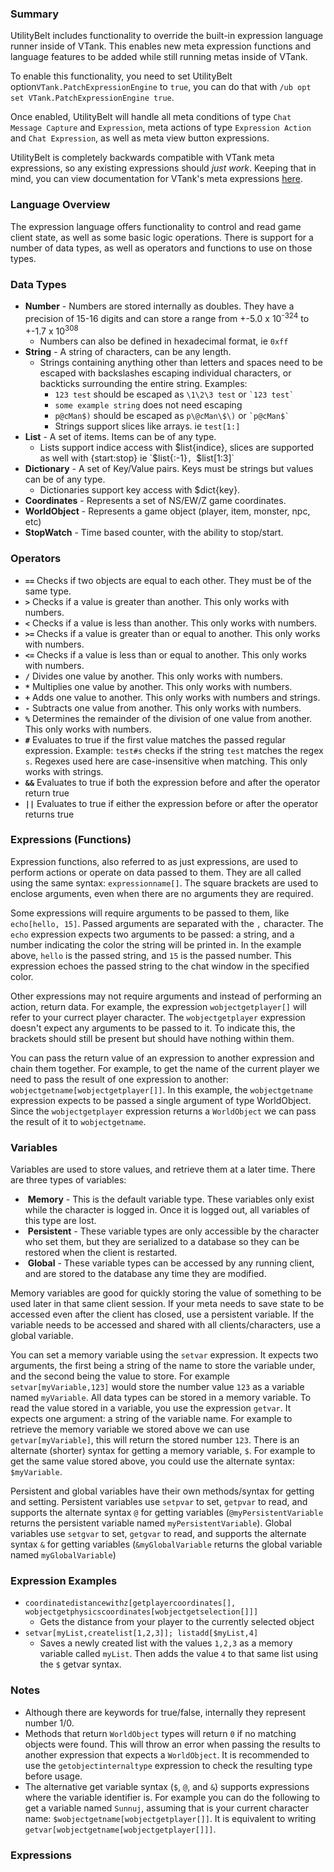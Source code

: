 ### Summary
UtilityBelt includes functionality to override the built-in expression language runner inside of VTank.  This enables new meta expression functions and language features to be added while still running metas inside of VTank.

To enable this functionality, you need to set UtilityBelt option`VTank.PatchExpressionEngine` to `true`, you can do that with `/ub opt set VTank.PatchExpressionEngine true`.

Once enabled, UtilityBelt will handle all meta conditions of type `Chat Message Capture` and `Expression`, meta actions of type `Expression Action` and `Chat Expression`, as well as meta view button expressions.

UtilityBelt is completely backwards compatible with VTank meta expressions, so any existing expressions should *just work*.  Keeping that in mind, you can view documentation for VTank's meta expressions [here](http://www.virindi.net/wiki/index.php/Meta_Expressions).

### Language Overview
The expression language offers functionality to control and read game client state, as well as some basic logic operations.  There is support for a number of data types, as well as operators and functions to use on those types.

### Data Types
* **Number** - Numbers are stored internally as doubles. They have a precision of 15-16 digits and can store a range from +-5.0 x 10<sup>-324</sup>  to +-1.7 x 10<sup>308</sup>
	* Numbers can also be defined in hexadecimal format, ie `0xff`
* **String** - A string of characters, can be any length.
	* Strings containing anything other than letters and spaces need to be escaped with backslashes escaping individual characters, or backticks surrounding the entire string. Examples:
		* `123 test` should be escaped as `\1\2\3 test` or `` `123 test` ``
		* `some example string` does not need escaping
		* `p@cMan$)`  should be escaped as `p\@cMan\$\)` or `` `p@cMan$` ``
		* Strings support slices like arrays. ie `test[1:]`
* **List** - A set of items. Items can be of any type.
	* Lists support indice access with $list{indice}, slices are supported as well with {start:stop} ie `$list{:-1}`, `$list[1:3]`
* **Dictionary** - A set of Key/Value pairs. Keys must be strings but values can be of any type.
	* Dictionaries support key access with $dict{key}.
* **Coordinates** - Represents a set of NS/EW/Z game coordinates.
* **WorldObject** - Represents a game object (player, item, monster, npc, etc)
* **StopWatch** - Time based counter, with the ability to stop/start.

### Operators
* **`==`** Checks if two objects are equal to each other.  They must be of the same type.
* **`>`** Checks if a value is greater than another. This only works with numbers.
* **`<`** Checks if a value is less than another. This only works with numbers.
* **`>=`** Checks if a value is greater than or equal to another. This only works with numbers.
* **`<=`** Checks if a value is less than or equal to another. This only works with numbers.
* **`/`** Divides one value by another. This only works with numbers.
* **`*`** Multiplies one value by another. This only works with numbers.
* **`+`** Adds one value to another. This only works with numbers and strings.
* **`-`** Subtracts one value from another. This only works with numbers.
* **`%`** Determines the remainder of the division of one value from another. This only works with numbers.
* **`#`** Evaluates to true if the first value matches the passed regular expression. Example: `test#s` checks if the string `test` matches the regex `s`. Regexes used here are case-insensitive when matching. This only works with strings.
* **`&&`** Evaluates to true if both the expression before and after the operator return true
* **`||`** Evaluates to true if either the expression before or after the operator returns true

### Expressions (Functions)
Expression functions, also referred to as just expressions, are used to perform actions or operate on data passed to them.  They are all called using the same syntax: `expressionname[]`. The square brackets are used to enclose arguments, even when there are no arguments they are required. 

Some expressions will require arguments to be passed to them, like `echo[hello, 15]`.  Passed arguments are separated with the `,` character. The `echo` expression expects two arguments to be passed: a string, and a number indicating the color the string will be printed in. In the example above, `hello` is the passed string, and `15` is the passed number. This expression echoes the passed string to the chat window in the specified color.

Other expressions may not require arguments and instead of performing an action, return data. For example, the expression `wobjectgetplayer[]` will refer to your currect player character.  The `wobjectgetplayer` expression doesn't expect any arguments to be passed to it. To indicate this, the brackets should still be present but should have nothing within them.

You can pass the return value of an expression to another expression and chain them together. For example, to get the name of the current player we need to pass the result of one expression to another: `wobjectgetname[wobjectgetplayer[]]`.  In this example, the `wobjectgetname` expression expects to be passed a single argument of type WorldObject.  Since the `wobjectgetplayer` expression returns a `WorldObject` we can pass the result of it to `wobjectgetname`.

### Variables
Variables are used to store values, and retrieve them at a later time. There are three types of variables:

* &nbsp;**Memory** - This is the default variable type. These variables only exist while the character is logged in.  Once it is logged out, all variables of this type are lost.
* &nbsp;**Persistent** - These variable types are only accessible by the character who set them, but they are serialized to a database so they can be restored when the client is restarted.
* &nbsp;**Global** - These variable types can be accessed by any running client, and are stored to the database any time they are modified.

Memory variables are good for quickly storing the value of something to be used later in that same client session. If your meta needs to save state to be accessed even after the client has closed, use a persistent variable. If the variable needs to be accessed and shared with all clients/characters, use a global variable.

You can set a memory variable using the `setvar` expression.  It expects two arguments, the first being a string of the name to store the variable under, and the second being the value to store.  For example `setvar[myVariable,123]` would store the number value `123` as a variable named `myVariable`.  All data types can be stored in a memory variable.  To read the value stored in a variable, you use the expression `getvar`. It expects one argument: a string of the variable name. For example to retrieve the memory variable we stored above we can use `getvar[myVariable]`, this will return the stored number `123`.  There is an alternate (shorter) syntax for getting a memory variable, `$`.  For example to get the same value stored above, you could use the alternate syntax: `$myVariable`.

Persistent and global variables have their own methods/syntax for getting and setting. Persistent variables use `setpvar` to set, `getpvar` to read, and supports the alternate syntax `@` for getting variables (`@myPersistentVariable` returns the persistent variable named `myPersistentVariable`).  Global variables use `setgvar` to set, `getgvar` to read, and supports the alternate syntax `&` for getting variables (`&myGlobalVariable` returns the global variable named `myGlobalVariable`)

### Expression Examples
* `coordinatedistancewithz[getplayercoordinates[], wobjectgetphysicscoordinates[wobjectgetselection[]]]`
	* Gets the distance from your player to the currently selected object
* `setvar[myList,createlist[1,2,3]]; listadd[$myList,4]`
	* Saves a newly created list with the values `1,2,3` as a memory variable called `myList`. Then adds the value `4` to that same list using the `$` getvar syntax.


### Notes
* Although there are keywords for true/false, internally they represent number 1/0.
* Methods that return `WorldObject` types will return `0` if no matching objects were found.  This will throw an error when passing the results to another expression that expects a `WorldObject`. It is recommended to use the `getobjectinternaltype` expression to check the resulting type before usage.
* The alternative get variable syntax (`$`, `@`, and `&`) supports expressions where the variable identifier is. For example you can do the following to get a variable named `Sunnuj`, assuming that is your current character name: `$wobjectgetname[wobjectgetplayer[]]`.  It is equivalent to writing `getvar[wobjectgetname[wobjectgetplayer[]]]`.

### Expressions
